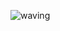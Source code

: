 ![waving](https://capsule-render.vercel.app/api?type=waving&height=200&text=nmmn&fontAlign=70&fontAlignY=40&color=gradient)
